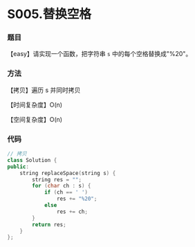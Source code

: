 # S005.替换空格

### 题目

【easy】请实现一个函数，把字符串 `s` 中的每个空格替换成"%20"。

### 方法

【拷贝】遍历 s 并同时拷贝

【时间复杂度】O(n)

【空间复杂度】O(n)

### 代码

```cpp
// 拷贝
class Solution {
public:
    string replaceSpace(string s) {
        string res = "";
        for (char ch : s) {
            if (ch == ' ')
                res += "%20";
            else
                res += ch;
        }
        return res;
    }
};
```

